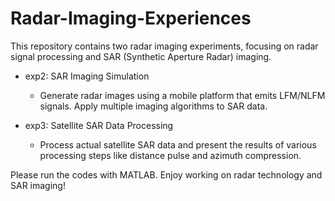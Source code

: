 # Radar-Imaging-Experiences
This repository contains two radar imaging experiments, focusing on radar signal processing and SAR (Synthetic Aperture Radar) imaging.

* exp2: SAR Imaging Simulation
  * Generate radar images using a mobile platform that emits LFM/NLFM signals. Apply multiple imaging algorithms to SAR data.
 
* exp3: Satellite SAR Data Processing
  * Process actual satellite SAR data and present the results of various processing steps like distance pulse and azimuth compression.
 
Please run the codes with MATLAB. Enjoy working on radar technology and SAR imaging!
